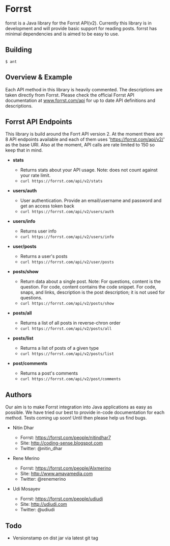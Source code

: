 Forrst
======
forrst is a Java library for the Forrst API(v2). Currently this library is in development and will provide basic support for reading posts. forrst has minimal dependencies and is aimed to be easy to use.

Building
--------
    $ ant

Overview & Example
------------------
Each API method in this library is heavily commented. The descriptions are taken directly from Forrst. Please check the official Forrst API documentation at www.forrst.com/api for up to date API definitions and descriptions.

Forrst API Endpoints
--------------------
This library is build around the Forrt API version 2. At the moment there are 8 API endpoints available and each of them uses 'https://forrst.com/api/v2/' as the base URI. Also at the moment, API calls are rate limited to 150
so keep that in mind.

- **stats**
  - Returns stats about your API usage. Note: does not count against your rate limit.
  - `curl https://forrst.com/api/v2/stats`

- **users/auth**
  - User authentication. Provide an email/username and password and get an access token back
  - `curl https://forrst.com/api/v2/users/auth`

- **users/info**
  - Returns user info
  - `curl https://forrst.com/api/v2/users/info`

- **user/posts**
  - Returns a user's posts
  - `curl https://forrst.com/api/v2/user/posts`

- **posts/show**
  - Return data about a single post. Note: For questions, content is the question. For code, content contains the code snippet. For code, snaps, and links, description is the post description; it is not used for questions.
  - `curl https://forrst.com/api/v2/posts/show`

- **posts/all**
  - Returns a list of all posts in reverse-chron order
  - `curl https://forrst.com/api/v2/posts/all`

- **posts/list**
  - Returns a list of posts of a given type
  - `curl https://forrst.com/api/v2/posts/list`

- **post/comments**
  - Returns a post's comments
  - `curl https://forrst.com/api/v2/post/comments`

Authors
-------

Our aim is to make Forrst integration into Java applications as easy as possible. We have tried our best to provide in-code documentation for each method.
Tests coming up soon! Until then please help us find bugs.

- Nitin Dhar

  - Forrst: https://forrst.com/people/nitindhar7
  - Site: http://coding-sense.blogspot.com
  - Twitter: @nitin_dhar

- Rene Merino

  - Forrst: https://forrst.com/people/Alxmerino
  - Site: http://www.amayamedia.com
  - Twitter: @renemerino

- Udi Mosayev

  - Forrst: https://forrst.com/people/udiudi
  - Site: http://udiudi.com
  - Twitter: @udiudi

Todo
----

- Versionstamp on dist jar via latest git tag